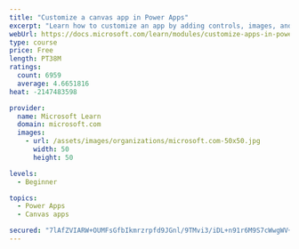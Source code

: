 ```yaml
---
title: "Customize a canvas app in Power Apps"
excerpt: "Learn how to customize an app by adding controls, images, and logic."
webUrl: https://docs.microsoft.com/learn/modules/customize-apps-in-powerapps/
type: course
price: Free
length: PT38M
ratings:
  count: 6959
  average: 4.6651816
heat: -2147483598

provider:
  name: Microsoft Learn
  domain: microsoft.com
  images:
    - url: /assets/images/organizations/microsoft.com-50x50.jpg
      width: 50
      height: 50

levels:
  - Beginner

topics:
  - Power Apps
  - Canvas apps

secured: "7lAfZVIARW+OUMFsGfbIkmrzrpfd9JGnl/9TMvi3/iDL+n91r6M9S7cWwgWV+Qs5SR2vbffE8LLDH7BRLEe7wYQaTiIj7vfOoXLFASJj0LA4XVPidDRWUpAI4BaephYaxlfBlGrSowWBCt4/J9LbxbGJRwZ+ewZjiXvGZwT+oYlHlab2IzkjbU/y+bm1NHCZHtHl5Dy0LBGBLF0rEBc0e/hFJFaGwNnV53UA0CMn7ZOka85vL9ShAQQoPfG7NrrlF+hYGHGrJgwTTAuS53chzi8UysuM9plJE3DrPr3ilQpp5xjF157sN4AxEmHOCRNoQ2Ik6CGx6qKrfGPLSbxub8QG8PZh4MDuCk1LtQ1UaSNMimPrtr33WgFosFqpscdcNtfRPCZgIoWmw9FU3sDle+h7BMq31+edke2lAdymk3U=;/zS4mwCjuJCm/iX4adntOw=="
---
```


